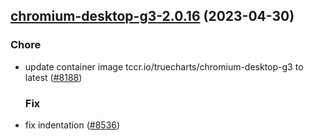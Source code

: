 

## [chromium-desktop-g3-2.0.16](https://github.com/succelle/charts/compare/chromium-desktop-g3-2.0.15...chromium-desktop-g3-2.0.16) (2023-04-30)

### Chore

- update container image tccr.io/truecharts/chromium-desktop-g3 to latest ([#8188](https://github.com/succelle/charts/issues/8188))
  
  ### Fix

- fix indentation ([#8536](https://github.com/succelle/charts/issues/8536))
  
  